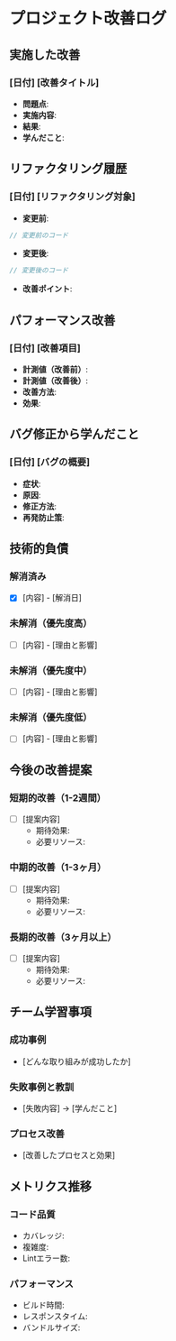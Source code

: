# プロジェクト改善ログ

## 実施した改善

### [日付] [改善タイトル]
- **問題点**: 
- **実施内容**: 
- **結果**: 
- **学んだこと**: 

## リファクタリング履歴

### [日付] [リファクタリング対象]
- **変更前**: 
```javascript
// 変更前のコード
```
- **変更後**: 
```javascript
// 変更後のコード
```
- **改善ポイント**: 

## パフォーマンス改善

### [日付] [改善項目]
- **計測値（改善前）**: 
- **計測値（改善後）**: 
- **改善方法**: 
- **効果**: 

## バグ修正から学んだこと

### [日付] [バグの概要]
- **症状**: 
- **原因**: 
- **修正方法**: 
- **再発防止策**: 

## 技術的負債

### 解消済み
- [x] [内容] - [解消日]

### 未解消（優先度高）
- [ ] [内容] - [理由と影響]

### 未解消（優先度中）
- [ ] [内容] - [理由と影響]

### 未解消（優先度低）
- [ ] [内容] - [理由と影響]

## 今後の改善提案

### 短期的改善（1-2週間）
- [ ] [提案内容]
  - 期待効果: 
  - 必要リソース: 

### 中期的改善（1-3ヶ月）
- [ ] [提案内容]
  - 期待効果: 
  - 必要リソース: 

### 長期的改善（3ヶ月以上）
- [ ] [提案内容]
  - 期待効果: 
  - 必要リソース: 

## チーム学習事項

### 成功事例
- [どんな取り組みが成功したか]

### 失敗事例と教訓
- [失敗内容] → [学んだこと]

### プロセス改善
- [改善したプロセスと効果]

## メトリクス推移

### コード品質
- カバレッジ: 
- 複雑度: 
- Lintエラー数: 

### パフォーマンス
- ビルド時間: 
- レスポンスタイム: 
- バンドルサイズ: 